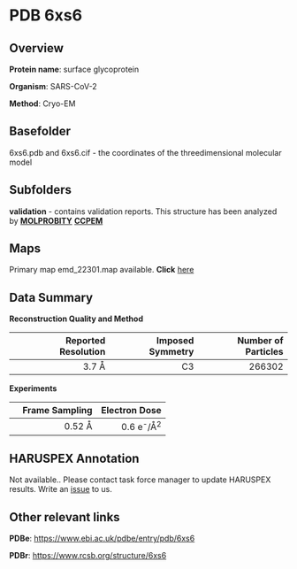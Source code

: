 # PDB 6xs6

## Overview

**Protein name**: surface glycoprotein

**Organism**: SARS-CoV-2

**Method**: Cryo-EM



## Basefolder

6xs6.pdb and 6xs6.cif - the coordinates of the threedimensional molecular model

## Subfolders





**validation** - contains validation reports. This structure has been analyzed by   [**MOLPROBITY**](https://github.com/thorn-lab/coronavirus_structural_task_force/tree/master/pdb/surface_glycoprotein/SARS-CoV-2/6xs6/validation/molprobity)   [**CCPEM**](https://github.com/thorn-lab/coronavirus_structural_task_force/tree/master/pdb/surface_glycoprotein/SARS-CoV-2/6xs6/validation/ccpem-validation)



## Maps

Primary map emd_22301.map available. **Click** [here](http://ftp.wwpdb.org/pub/emdb/structures/EMD-22301/map/) 

## Data Summary
**Reconstruction Quality and Method**

|   | Reported Resolution | Imposed Symmetry | Number of Particles |
|---|-------------:|----------------:|--------------:|
|   |3.7 Å|C3|266302|

**Experiments**

|   | Frame Sampling | Electron Dose |
|---|-------------:|----------------:|
|   |0.52 Å|0.6 e<sup>-</sup>/Å<sup>2</sup>|

## HARUSPEX Annotation

Not available.. Please contact task force manager to update HARUSPEX results. Write an [issue](https://github.com/thorn-lab/coronavirus_structural_task_force/issues) to us.

## Other relevant links 
**PDBe**:  https://www.ebi.ac.uk/pdbe/entry/pdb/6xs6
 
**PDBr**: https://www.rcsb.org/structure/6xs6 
